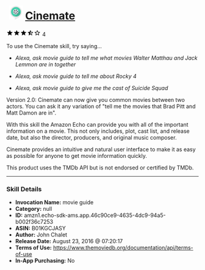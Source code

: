 # &nbsp;<img src="skill_icon" alt="Cinemate icon" width="36"> [Cinemate](http://alexa.amazon.com/#skills/amzn1.echo-sdk-ams.app.46c90ce9-4635-4dc9-94a5-b002f36c7253)
![3.8 stars](../../images/ic_star_black_18dp_1x.png)![3.8 stars](../../images/ic_star_black_18dp_1x.png)![3.8 stars](../../images/ic_star_black_18dp_1x.png)![3.8 stars](../../images/ic_star_half_black_18dp_1x.png)![3.8 stars](../../images/ic_star_border_black_18dp_1x.png) 4

To use the Cinemate skill, try saying...

* *Alexa, ask movie guide to tell me what movies Walter Matthau and Jack Lemmon are in together*

* *Alexa, ask movie guide to tell me about Rocky 4*

* *Alexa, ask movie guide to give me the cast of Suicide Squad*

Version 2.0: Cinemate can now give you common movies between two actors.  You can ask it any variation of "tell me the movies that Brad Pitt and Matt Damon are in".

With this skill the Amazon Echo can provide you with all of the important information on a movie.  This not only includes, plot, cast list, and release date, but also the director, producers, and original music composer.

Cinemate provides an intuitive and natural user interface to make it as easy as possible for anyone to get movie information quickly.

This product uses the TMDb API but is not endorsed or certified by TMDb.

***

### Skill Details

* **Invocation Name:** movie guide
* **Category:** null
* **ID:** amzn1.echo-sdk-ams.app.46c90ce9-4635-4dc9-94a5-b002f36c7253
* **ASIN:** B01KGCJASY
* **Author:** John Chalet
* **Release Date:** August 23, 2016 @ 07:20:17
* **Terms of Use:** https://www.themoviedb.org/documentation/api/terms-of-use
* **In-App Purchasing:** No
